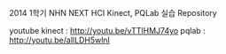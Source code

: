 2014 1학기 NHN NEXT HCI Kinect, PQLab 실습 Repository

youtube
kinect : http://youtu.be/vTTlHMJ74yo
pqlab : http://youtu.be/allLDH5wlnI
